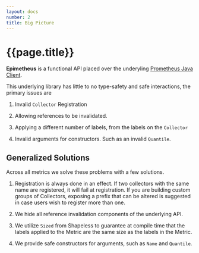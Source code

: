 ```yaml
---
layout: docs
number: 2
title: Big Picture
---
```


# {{page.title}}

**Epimetheus** is a functional API placed over the underyling [Prometheus Java Client](https://github.com/prometheus/client_java).

This underlying library has little to no type-safety and safe interactions, the primary issues are

1. Invalid `Collector` Registration

2. Allowing references to be invalidated.

3. Applying a different number of labels, from the labels on the `Collector`

4. Invalid arguments for constructors. Such as an invalid `Quantile`.

## Generalized Solutions

Across all metrics we solve these problems with a few solutions.

1. Registration is always done in an effect. If two collectors with the same name are registered, it will
fail at registration. If you are building custom groups of Collectors, exposing a prefix that can be altered
is suggested in case users wish to register more than one.

2. We hide all reference invalidation components of the underlying API.

3. We utilize `Sized` from Shapeless to guarantee at compile time that the labels applied to the Metric
are the same size as the labels in the Metric.

4. We provide safe constructors for arguments, such as `Name` and `Quantile`.
